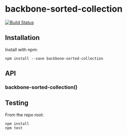 # backbone-sorted-collection

[![Build Status](https://secure.travis-ci.org/user/backbone-sorted-collection.png?branch=master)](http://travis-ci.org/user/backbone-sorted-collection)


## Installation

Install with npm:

```
npm install --save backbone-sorted-collection
```


## API

### backbone-sorted-collection()


## Testing

From the repo root:

```
npm install
npm test
```
